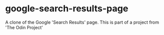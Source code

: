 # google-search-results-page
A clone of the Google 'Search Results' page. This is part of a project from 'The Odin Project'
